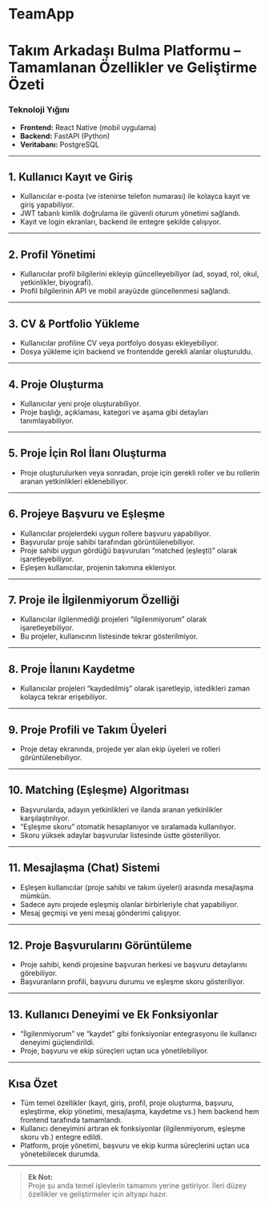 # TeamApp
# Takım Arkadaşı Bulma Platformu – Tamamlanan Özellikler ve Geliştirme Özeti

### **Teknoloji Yığını**
- **Frontend:** React Native (mobil uygulama)
- **Backend:** FastAPI (Python)
- **Veritabanı:** PostgreSQL

---

## 1. Kullanıcı Kayıt ve Giriş
- Kullanıcılar e-posta (ve istenirse telefon numarası) ile kolayca kayıt ve giriş yapabiliyor.
- JWT tabanlı kimlik doğrulama ile güvenli oturum yönetimi sağlandı.
- Kayıt ve login ekranları, backend ile entegre şekilde çalışıyor.

---

## 2. Profil Yönetimi
- Kullanıcılar profil bilgilerini ekleyip güncelleyebiliyor (ad, soyad, rol, okul, yetkinlikler, biyografi).
- Profil bilgilerinin API ve mobil arayüzde güncellenmesi sağlandı.

---

## 3. CV & Portfolio Yükleme
- Kullanıcılar profiline CV veya portfolyo dosyası ekleyebiliyor.
- Dosya yükleme için backend ve frontendde gerekli alanlar oluşturuldu.

---

## 4. Proje Oluşturma
- Kullanıcılar yeni proje oluşturabiliyor.
- Proje başlığı, açıklaması, kategori ve aşama gibi detayları tanımlayabiliyor.

---

## 5. Proje İçin Rol İlanı Oluşturma
- Proje oluşturulurken veya sonradan, proje için gerekli roller ve bu rollerin aranan yetkinlikleri eklenebiliyor.

---

## 6. Projeye Başvuru ve Eşleşme
- Kullanıcılar projelerdeki uygun rollere başvuru yapabiliyor.
- Başvurular proje sahibi tarafından görüntülenebiliyor.
- Proje sahibi uygun gördüğü başvuruları “matched (eşleşti)” olarak işaretleyebiliyor.
- Eşleşen kullanıcılar, projenin takımına ekleniyor.

---

## 7. Proje ile İlgilenmiyorum Özelliği
- Kullanıcılar ilgilenmediği projeleri “ilgilenmiyorum” olarak işaretleyebiliyor.
- Bu projeler, kullanıcının listesinde tekrar gösterilmiyor.

---

## 8. Proje İlanını Kaydetme
- Kullanıcılar projeleri “kaydedilmiş” olarak işaretleyip, istedikleri zaman kolayca tekrar erişebiliyor.

---

## 9. Proje Profili ve Takım Üyeleri
- Proje detay ekranında, projede yer alan ekip üyeleri ve rolleri görüntülenebiliyor.

---

## 10. Matching (Eşleşme) Algoritması
- Başvurularda, adayın yetkinlikleri ve ilanda aranan yetkinlikler karşılaştırılıyor.
- “Eşleşme skoru” otomatik hesaplanıyor ve sıralamada kullanılıyor.
- Skoru yüksek adaylar başvurular listesinde üstte gösteriliyor.

---

## 11. Mesajlaşma (Chat) Sistemi
- Eşleşen kullanıcılar (proje sahibi ve takım üyeleri) arasında mesajlaşma mümkün.
- Sadece aynı projede eşleşmiş olanlar birbirleriyle chat yapabiliyor.
- Mesaj geçmişi ve yeni mesaj gönderimi çalışıyor.

---

## 12. Proje Başvurularını Görüntüleme
- Proje sahibi, kendi projesine başvuran herkesi ve başvuru detaylarını görebiliyor.
- Başvuranların profili, başvuru durumu ve eşleşme skoru gösteriliyor.

---

## 13. Kullanıcı Deneyimi ve Ek Fonksiyonlar
- “İlgilenmiyorum” ve “kaydet” gibi fonksiyonlar entegrasyonu ile kullanıcı deneyimi güçlendirildi.
- Proje, başvuru ve ekip süreçleri uçtan uca yönetilebiliyor.

---

## **Kısa Özet**
- Tüm temel özellikler (kayıt, giriş, profil, proje oluşturma, başvuru, eşleştirme, ekip yönetimi, mesajlaşma, kaydetme vs.) hem backend hem frontend tarafında tamamlandı.
- Kullanıcı deneyimini artıran ek fonksiyonlar (ilgilenmiyorum, eşleşme skoru vb.) entegre edildi.
- Platform, proje yönetimi, başvuru ve ekip kurma süreçlerini uçtan uca yönetebilecek durumda.

---

> **Ek Not:**  
> Proje şu anda temel işlevlerin tamamını yerine getiriyor. İleri düzey özellikler ve geliştirmeler için altyapı hazır.
